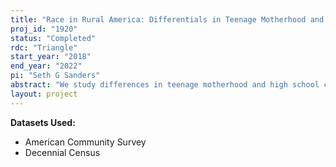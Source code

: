 ```yaml
---
title: "Race in Rural America: Differentials in Teenage Motherhood and High School Completion"
proj_id: "1920"
status: "Completed"
rdc: "Triangle"
start_year: "2018"
end_year: "2022"
pi: "Seth G Sanders"
abstract: "We study differences in teenage motherhood and high school completion between races, and in particular how such differences relate to differences in housing. This research uses a combination of restricted-access data from the American Community Survey and Decennial Census, plus public data on household assets from corresponding years of the Federal Reserve’s Survey of Consumer Finances, to investigate omitted variable bias in the relationship between race, teenage motherhood, and high school completion. Our previous work indicates that among mobile home residents (a population group that on average has relatively few financial assets), rates of teenage motherhood and high school completion are similar between Blacks and Whites. The restricted-access data allow us to disentangle wealth effects from social interaction effects via fixed effect control variables created at the tract-level to (approximately) group mobile home residents into mobile home parks. In so doing, we test the hypothesis that omitted variable bias drives the correlation between race, teenage motherhood, and high school completion."
layout: project
---
```


**Datasets Used:**

  - American Community Survey 
  - Decennial Census 

